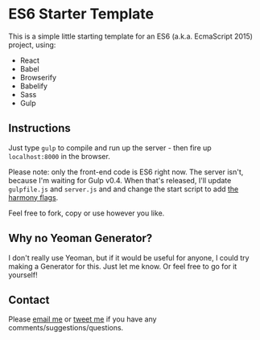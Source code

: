 # ES6 Starter Template

This is a simple little starting template for an ES6 (a.k.a. EcmaScript 2015) project, using:

 * React
 * Babel
 * Browserify
 * Babelify
 * Sass
 * Gulp

## Instructions

Just type `gulp` to compile and run up the server - then fire up `localhost:8000` in the browser.

Please note: only the front-end code is ES6 right now. The server isn't, because I'm waiting for
Gulp v0.4. When that's released, I'll update `gulpfile.js` and `server.js` and and change the
start script to add [the harmony flags](https://github.com/heroku-examples/node-harmony-example).

Feel free to fork, copy or use however you like.

## Why no Yeoman Generator?

I don't really use Yeoman, but if it would be useful for anyone, I could try making a Generator for this.
Just let me know. Or feel free to go for it yourself!

## Contact

Please [email me](peter.oshaughnessy@gmail.com) or [tweet me](http://twitter.com/poshaughnessy)
if you have any comments/suggestions/questions.


